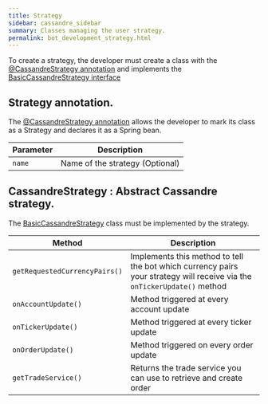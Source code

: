 ```yaml
---
title: Strategy
sidebar: cassandre_sidebar
summary: Classes managing the user strategy.
permalink: bot_development_strategy.html
---
```


To create a strategy, the developer must create a class with the [@CassandreStrategy annotation](https://github.com/cassandre-tech/cassandre-trading-bot/blob/development/trading-bot-spring-boot-autoconfigure/src/main/java/tech/cassandre/trading/bot/strategy/CassandreStrategy.java) and implements the [BasicCassandreStrategy interface](https://github.com/cassandre-tech/cassandre-trading-bot/blob/development/trading-bot-spring-boot-autoconfigure/src/main/java/tech/cassandre/trading/bot/strategy/BasicCassandreStrategy.java) 

## Strategy annotation.
The [@CassandreStrategy annotation](https://github.com/cassandre-tech/cassandre-trading-bot/blob/development/trading-bot-spring-boot-autoconfigure/src/main/java/tech/cassandre/trading/bot/strategy/CassandreStrategy.java) allows the developer to mark its class as a Strategy and declares it as a Spring bean.

| Parameter  | Description  |
|-------|---------|
| <code>name</code>   | Name of the strategy (Optional)  | 

## CassandreStrategy : Abstract Cassandre strategy.
The [BasicCassandreStrategy](https://github.com/cassandre-tech/cassandre-trading-bot/blob/development/trading-bot-spring-boot-autoconfigure/src/main/java/tech/cassandre/trading/bot/strategy/BasicCassandreStrategy.java) class must be implemented by the strategy.

| Method  | Description  |
|-------|---------|
| <code>getRequestedCurrencyPairs()</code>   | Implements this method to tell the bot which currency pairs your strategy will receive via the <code>onTickerUpdate()</code> method  | 
| <code>onAccountUpdate()</code>   | Method triggered at every account update  | 
| <code>onTickerUpdate()</code>   | Method triggered at every ticker update  | 
| <code>onOrderUpdate()</code>   | Method triggered on every order update  | 
| <code>getTradeService()</code>   | Returns the trade service you can use to retrieve and create order  | 


